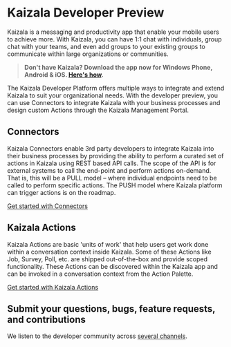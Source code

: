 # Kaizala Developer Preview

Kaizala is a messaging and productivity app that enable your mobile users to achieve more. With Kaizala, you can have 1:1 chat with individuals, group chat with your teams, 
and even add groups to your existing groups to communicate within large organizations or communities.

> **Don't have Kaizala? Download the app now for Windows Phone, Android & iOS. [Here's how](install.md).**

The Kaizala Developer Platform offers multiple ways to integrate and extend Kaizala to suit your organizational needs. With the developer preview, you can use Connectors 
to integrate Kaizala with your business processes and design custom Actions through the Kaizala Management Portal.

## Connectors

Kaizala Connectors enable 3rd party developers to integrate Kaizala into their business processes by providing the ability to perform a curated set of actions in Kaizala 
using REST based API calls. The scope of the API is for external systems to call the end-point and perform actions on-demand. That is, this will be a PULL model – where 
individual endpoints need to be called to perform specific actions. The PUSH model where Kaizala platform can trigger actions is on the roadmap.

[Get started with Connectors](connectors/README.md)

## Kaizala Actions

Kaizala Actions are basic 'units of work' that help users get work done within a conversation context inside Kaizala. Some of these Actions like Job, Survey, Poll, etc. are 
shipped out-of-the-box and provide scoped functionality. These Actions can be discovered within the Kaizala app and can be invoked in a conversation context from the Action 
Palette.

[Get started with Kaizala Actions](actions.md)

## Submit your questions, bugs, feature requests, and contributions

We listen to the developer community across [several channels](feedback.md).